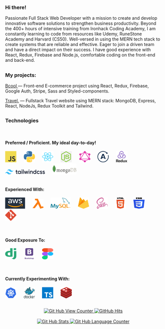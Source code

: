   <div align='left'>
  <p width='250px'>
    <h3>Hi there!</h3>
    Passionate Full Stack Web Developer with a mission to create and develop innovative software solutions to strengthen business productivity. Beyond the 400+ hours of intensive training from Ironhack Coding Academy, I am constantly learning to code from resources like Udemy, RuneStone Academy and Harvard (CS50). Well-versed in using the MERN tech stack to create systems that are reliable and effective. Eager to join a driven team and have a direct impact on their success.
    I have good experience with React, Redux, Firebase and Node.js, comfortable coding on the front-end and back-end.
    <br>
  <!--  I can provide access to private repositories upon request. -->
    
  </p>
  </div>
  

##




<div align='left'>
  <p width='250px'>
    <h3>My projects:</h3>    
  <p><a href='https://bcool-clothing.netlify.app/' target="_blank">Bcool </a> — Front-end E-commerce project using React, Redux, Firebase, Google Auth, Stripe, Sass and Styled-components.</p>
  <p><a href='https://trueadventure-b188756df7c0.herokuapp.com' target="_blank">Travel.</a> — Fullstack Travel website using MERN stack: MongoDB, Express, React, NodeJs, Redux Toolkit and Tailwind.</p>
  <!-- <p><a href='https://john-vasile.netlify.app' target="_blank" rel="noreferrer noopener">My Portfolio</a> — This application features all my completed projects, it was using Sass, JavaScript and Html, and is fully responsive.</p> -->
<!-- react.svg  <p><a href='http://trade-smart.netlify.app' target="_blank">Trade-smart</a> — An application to monitor the stock market prices and news related to the market</p -->

</div>

##

<div align='left'>
  <h3>Technologies</h3>
  <br>
  <h4>Preferred / Proficient. My ideal day-to-day!</h4>
  <code><img alt="JavaScript" width="36px" height="36px" src="https://github.com/John-v77/John-v77/blob/main/icons/javascript.svg" padding='10px'></code>&nbsp; &nbsp; &nbsp;
  <code><img alt="Python" width="36px" height="36px" src="https://github.com/John-v77/John-v77/blob/main/icons/python.svg"></code>&nbsp; &nbsp; &nbsp;
   <code><img alt="React" width="36px" height="36px" src="https://github.com/John-v77/John-v77/blob/main/icons/react.svg"></code>&nbsp; &nbsp; &nbsp;
  <code><img alt="NodeJS" width="36px" height="36px" src="https://github.com/John-v77/John-v77/blob/main/icons/node.png"></code>&nbsp; &nbsp; &nbsp;
  <code><img alt="GraphQL" width="36px" height="36px" src="https://github.com/John-v77/John-v77/blob/main/icons/graphql.com.svg"></code>&nbsp; &nbsp; &nbsp;
  <code><img alt="Apollo" width="36px" height="36px" src="https://github.com/John-v77/John-v77/blob/main/icons/apollo.svg"></code>&nbsp; &nbsp; &nbsp;
  <code><img alt="Redux" width="36px" height="36px" src="https://github.com/John-v77/John-v77/blob/main/icons/Redux.png"></code>&nbsp; &nbsp; &nbsp;
  <code><img alt="tailwind" width="128px" height="16px" src="https://github.com/John-v77/John-v77/blob/main/icons/tailwind.png"></code>&nbsp; &nbsp; &nbsp;
  <code><img alt="mongodb" height="36px" src="https://github.com/John-v77/John-v77/blob/main/icons/mongodb.png"></code> &nbsp; &nbsp; &nbsp;
  

  <br>
  <br>
  <h4>Experienced With:</h4>
  
  <code><img alt="aws" width="64px" height="36px" src="https://github.com/John-v77/John-v77/blob/main/icons/Aws.png"></code>&nbsp; &nbsp; &nbsp;
  <code><img alt="lamnda" width="36px" height="32px" src="https://github.com/John-v77/John-v77/blob/main/icons/lambda.svg"></code>&nbsp; &nbsp; &nbsp;
  <code><img alt="mysql" width="64px" height="36px" src="https://github.com/John-v77/John-v77/blob/main/icons/mysql.svg"></code>&nbsp; &nbsp; &nbsp;
  <code><img alt="firebase" width="36px" height="36px" src="https://github.com/John-v77/John-v77/blob/main/icons/firebase.svg"></code>&nbsp; &nbsp; &nbsp;
  <code><img alt="sass" width="36px" height="36px" src="https://github.com/John-v77/John-v77/blob/main/icons/sass-1.svg"></code>&nbsp; &nbsp; &nbsp;
  <code><img alt="htm5" width="36px" height="36px" src="https://github.com/John-v77/John-v77/blob/main/icons/html5.svg"></code>&nbsp; &nbsp; &nbsp;
  <code><img alt="css3" width="36px" height="36px" src="https://github.com/John-v77/John-v77/blob/main/icons/css3.svg"></code>&nbsp; &nbsp; &nbsp;
  <code><img alt="git" width="36px" height="36px" src="https://github.com/John-v77/John-v77/blob/main/icons/git.svg"></code>&nbsp; &nbsp; &nbsp;

<br>
  <h4>Good Exposure To:</h4>
  
  <code><img alt="Django" width="36px" height="36px" src="https://github.com/John-v77/John-v77/blob/main/icons/django.svg"></code>&nbsp; &nbsp; &nbsp;
  <code><img alt="Bootstrap" width="36px" height="36px" src="https://github.com/John-v77/John-v77/blob/main/icons/Bootstrap.png"></code>&nbsp; &nbsp; &nbsp;
  <code><img alt="Figma" width="36px" height="36px" src="https://github.com/John-v77/John-v77/blob/main/icons/figma.svg"></code>&nbsp; &nbsp; &nbsp;

  <br>
  <h4>Currently Experimenting With:</h4>
  
  <code><img alt="kubernetes" width="36px" height="36px" src="https://github.com/John-v77/John-v77/blob/main/icons/kubernetes.svg"></code>&nbsp; &nbsp; &nbsp;
  <code><img alt="dockers" width="36px" height="36px" src="https://github.com/John-v77/John-v77/blob/main/icons/docker.svg"></code>&nbsp; &nbsp; &nbsp;
  <code><img alt="typeScript" width="36px" height="36px" src="https://github.com/John-v77/John-v77/blob/main/icons/typeScript.svg"></code>&nbsp; &nbsp; &nbsp;
  <code><img alt="redis" width="36px" height="36px" src="https://github.com/John-v77/John-v77/blob/main/icons/redis.svg"></code>&nbsp; &nbsp; &nbsp;
  



</div>

##
##

  <div align='center'>
        <a href="https://github.com/john-v77" target="_blank">
          <img alt="Git Hub View Counter" src="https://komarev.com/ghpvc/?username=john-v77&style=flat-square&color=blueviolet" />
        </a>
        <a href="https://github.com/john-v77/john-v77" target="_blank">
          <img alt="GitHub Hits" src="https://img.shields.io/github/last-commit/John-v77/John-v77?label=Profile%20Updated&style=flat-square" />
        </a>
  </div>
  <br>
  <div align='center'>
        <a href="https://github.com/John-v77">
          <img alt="Git Hub Stats" height="150px" src="https://github-readme-stats.vercel.app/api?username=John-v77&show_icons=true&theme=synthwave" />
        </a>
        <a href="https:///github.com/John-v77">
          <img alt="Git Hub Language Counter" height="150px" src="https://github-readme-stats.vercel.app/api/top-langs/?username=John-v77&layout=compact&theme=synthwave" />
        </a>  
  </div>

<!--
**John-v77/John-v77** is a ✨ _special_ ✨ repository because its `README.md` (this file) appears on your GitHub profile.

Here are some ideas to get you started:

- 🔭 I’m currently working on ...
- 🌱 I’m currently learning ...
- 👯 I’m looking to collaborate on ...
- 🤔 I’m looking for help with ...
- 💬 Ask me about ...
- 📫 How to reach me: ...
- 😄 Pronouns: ...
- ⚡ Fun fact: ...
-->
